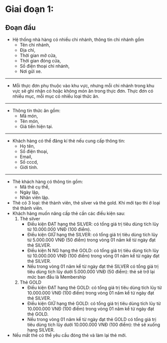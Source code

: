 # Giai đoạn 1:
## Đoạn đầu
- Hệ thống nhà hàng có nhiều chi nhánh, thông tin chi nhánh gồm 
    - Tên chi nhánh, 
    - Địa chỉ, 
    - Thời gian mở cửa, 
    - Thời gian đóng cửa, 
    - Số điện thoại chi nhánh, 
    - Nơi gửi xe.
---
- Mỗi thực đơn phụ thuộc vào khu vực, nhưng mỗi chi nhánh trong khu vực sẽ ghi nhận có hoặc không món ăn trong thực đơn. Thực đơn có nhiều mục, mỗi mục có nhiều loại thức ăn.
---
- Thông tin thức ăn gồm:
    - Mã món, 
    - Tên món, 
    - Giá tiền hiện tại.
---
- Khách hàng có thể đăng kí thẻ nếu cung cấp thông tin:
    - Họ tên,
    - Số điện thoại,
    - Email, 
    - Số cccd, 
    - Giới tính.
---
- Thẻ khách hàng có thông tin gồm:
    - Mã thẻ cụ thể, 
    - Ngày lập, 
    - Nhân viên lập.
- Thẻ có 3 loại: thẻ thành viên, thẻ silver và thẻ gold. Khi mới tạo thì ở loại thẻ thành viên.
- Khách hàng muốn nâng cấp thẻ cần các điều kiện sau:
    1. Thẻ silver
        - Điều kiện ĐẠT hạng thẻ SILVER: có tổng giá trị tiêu dùng tích lũy từ 10.000.000 VNĐ (100 điểm).
        - Điều kiện GIỮ hạng thẻ SILVER: có tổng giá trị tiêu dùng tích lũy từ 5.000.000 VNĐ (50 điểm) trong vòng 01 năm kể từ ngày đạt thẻ SILVER.
        - Điều kiện N NG hạng thẻ GOLD: có tổng giá trị tiêu dùng tích lũy từ 10.000.000 VNĐ (100 điểm) trong vòng 01 năm kể từ ngày đạt thẻ SILVER.
        - Nếu trong vòng 01 năm kể từ ngày đạt thẻ SILVER có tổng giá trị tiêu dùng tích lũy dưới 5.000.000 VNĐ (50 điểm): thẻ sẽ trở lại mức ban đầu là Membership
    2. Thẻ GOLD
        - Điều kiện ĐẠT hạng thẻ GOLD: có tổng giá trị tiêu dùng tích lũy từ 10.000.000 VNĐ (100 điểm) trong vòng 01 năm kể từ ngày đạt thẻ SILVER.
        - Điều kiện GIỮ hạng thẻ GOLD: có tổng giá trị tiêu dùng tích lũy từ 10.000.000 VNĐ (100 điểm) trong vòng 01 năm kể từ ngày đạt thẻ GOLD.
        - Nếu trong vòng 01 năm kể từ ngày đạt thẻ GOLD có tổng giá trị tiêu dùng tích lũy dưới 10.000.000 VNĐ (100 điểm): thẻ sẽ xuống hạng SILVER.
- Nếu mất thẻ có thể yêu cầu đóng thẻ và làm lại thẻ mới.
